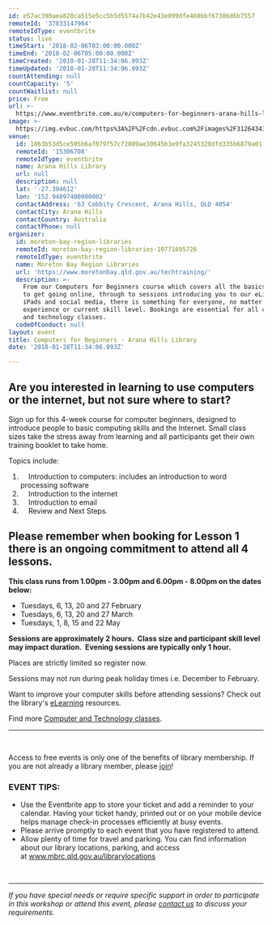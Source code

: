 ```yaml
---
id: e57ac390aea828ca515e5cc5b5d5574a7b42e43e099dfe460bbf67306d6b7557
remoteId: '37833147964'
remoteIdType: eventbrite
status: live
timeStart: '2018-02-06T03:00:00.000Z'
timeEnd: '2018-02-06T05:00:00.000Z'
timeCreated: '2018-01-28T11:34:06.093Z'
timeUpdated: '2018-01-28T11:34:06.093Z'
countAttending: null
countCapacity: '5'
countWaitlist: null
price: Free
url: >-
  https://www.eventbrite.com.au/e/computers-for-beginners-arana-hills-library-tickets-37833147964?aff=ebapi
image: >-
  https://img.evbuc.com/https%3A%2F%2Fcdn.evbuc.com%2Fimages%2F31264343%2F175653860817%2F1%2Foriginal.jpg?s=a60384cd10a4f75068673b88b194fc19
venue:
  id: 1863b53d5ce505b6af079f57cf2009ae30645b3e9fa3245328dfd335b6879a01
  remoteId: '15306708'
  remoteIdType: eventbrite
  name: Arana Hills Library
  url: null
  description: null
  lat: '-27.394612'
  lon: '152.94897400000002'
  contactAddress: '63 Cobbity Crescent, Arana Hills, QLD 4054'
  contactCity: Arana Hills
  contactCountry: Australia
  contactPhone: null
organizer:
  id: moreton-bay-region-libraries
  remoteId: moreton-bay-region-libraries-10771695726
  remoteIdType: eventbrite
  name: Moreton Bay Region Libraries
  url: 'https://www.moretonbay.qld.gov.au/techtraining/'
  description: >-
    From our Computers for Beginners course which covers all the basics you need
    to get going online, through to sessions introducing you to our eLibrary,
    iPads and social media, there is something for everyone, no matter your past
    experience or current skill level. Bookings are essential for all computer
    and technology classes.
  codeOfConduct: null
layout: event
title: Computers for Beginners - Arana Hills Library
date: '2018-01-28T11:34:06.093Z'

---
```

<H2 CLASS="MsoNormal"><SPAN>Are you interested in learning to use computers or the internet, but not sure where to start?</SPAN></H2>
<P CLASS="MsoNormal"><SPAN>Sign up for this 4-week course for computer beginners, designed to introduce people to basic computing skills and the Internet. Small class sizes take the stress away from learning and all participants get their own training booklet to take home.</SPAN></P>
<P CLASS="MsoNormal"><SPAN>Topics include:</SPAN></P>
<OL>
<LI><SPAN><SPAN>    </SPAN></SPAN><SPAN>Introduction to computers: includes an introduction to word processing software</SPAN></LI>
<LI><SPAN></SPAN>    Introduction to the internet</LI>
<LI>    Introduction to email</LI>
<LI><SPAN><SPAN>    </SPAN></SPAN><SPAN>Review and Next Steps.</SPAN></LI>
</OL>
<H2 CLASS="MsoNormal"><SPAN>Please remember when booking for Lesson 1 there is an ongoing commitment to attend all 4 lessons.</SPAN></H2>
<P CLASS="MsoNormal"><STRONG>This class runs from 1.00pm - 3.00pm and 6.00pm - 8.00pm on the dates below:</STRONG></P>
<UL>
<LI>Tuesdays, 6, 13, 20 and 27 February</LI>
<LI>Tuesdays, 6, 13, 20 and 27 March</LI>
<LI>Tuesdays, 1, 8, 15 and 22 May</LI>
</UL>
<P CLASS="MsoNormal"><STRONG><SPAN>Sessions are approximately 2 hours.  Class size and participant skill level may impact duration.  Evening sessions are typically only 1 hour.</SPAN></STRONG></P>
<P CLASS="MsoNormal">Places are strictly limited so register now.</P>
<P CLASS="MsoNormal"><SPAN>Sessions may not run during peak holiday times i.e. December to February.</SPAN></P>
<P CLASS="MsoNormal"><SPAN>Want to improve your computer skills before attending sessions? Check out the library's <A HREF="https://www.moretonbay.qld.gov.au/libraries/eresources/learn/" TARGET="_blank" TITLE="Learn Online" REL="noreferrer noopener nofollow noopener noreferrer nofollow"><SPAN>eLearning</SPAN></A> resources.</SPAN></P>
<P CLASS="MsoNormal"><SPAN><SPAN>Find more </SPAN><SPAN></SPAN><A HREF="https://www.moretonbay.qld.gov.au/techtraining/" TARGET="_blank" REL="noreferrer noopener nofollow noopener noreferrer nofollow">Computer and Technology classes</A><SPAN>.</SPAN></SPAN></P>
<HR>
<P><BR></P>
<P>Access to free events is only one of the benefits of library membership. If you are not already a library member, please <A HREF="https://www.moretonbay.qld.gov.au/libraries/join" TARGET="_blank" REL="noreferrer noopener nofollow noopener noreferrer nofollow">join</A>!</P>
<H3>EVENT TIPS:</H3>
<UL>
<LI CLASS="MsoNormal">Use the Eventbrite app to store your ticket and add a reminder to your calendar. Having your ticket handy, printed out or on your mobile device helps manage check-in processes efficiently at busy events.</LI>
<LI CLASS="MsoNormal">Please arrive promptly to each event that you have registered to attend.</LI>
<LI CLASS="MsoNormal">Allow plenty of time for travel and parking. You can find information about our library locations, parking, and access at <A HREF="http://www.moretonbay.qld.gov.au/librarylocations" TARGET="_blank" REL="noreferrer noopener nofollow noopener noreferrer nofollow">www.mbrc.qld.gov.au/librarylocations</A></LI>
</UL>
<P CLASS="MsoNormal"> </P>
<DIV CLASS="MsoNormal"><HR></DIV>
<P><I>If you have special needs or require specific support in order to participate in this workshop or attend this event, please </I><A HREF="https://www.moretonbay.qld.gov.au/libraries/contact/" TARGET="_blank" REL="noreferrer noopener nofollow noopener noreferrer nofollow"><I>contact us</I></A><I> to discuss your requirements.</I></P>
